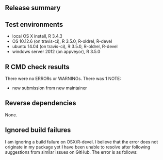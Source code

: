 ## Release summary

## Test environments
* local OS X install, R 3.4.3
* OS 10.12.6 (on travis-ci), R 3.5.0, R-oldrel, R-devel
* ubuntu 14.04 (on travis-ci), R 3.5.0, R-oldrel, R-devel
* windows server 2012 (on appveyor), R 3.5.0

## R CMD check results
There were no ERRORs or WARNINGs. There was 1 NOTE:

* new submission from new maintainer

## Reverse dependencies

None.

## Ignored build failures

I am ignoring a build failure on OSX/R-devel. I believe that the error does not originate in my package yet I have been unable to resolve after following suggestions from similar issues on GitHub. The error is as follows:

 <!--
The command "Rscript -e 'deps <- devtools::dev_package_deps(dependencies = NA);devtools::install_deps(dependencies = TRUE);if (!all(deps$package %in% installed.packages())) { message("missing: ", paste(setdiff(deps$package, installed.packages()), collapse=", ")); q(status = 1, save = "no")}'" failed and exited with 1 during .
--!>
